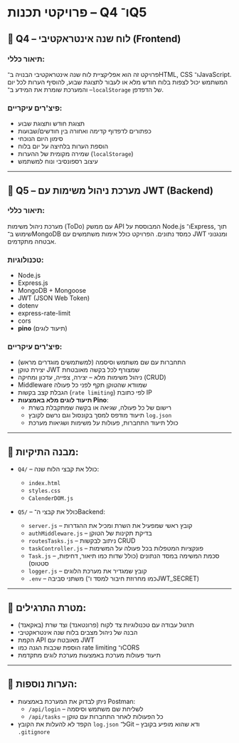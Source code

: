 # פרויקטי תכנות – Q4 ו־Q5

## 🔷 Q4 – לוח שנה אינטראקטיבי (Frontend)

### תיאור כללי:
פרויקט זה הוא אפליקציית לוח שנה אינטראקטיבי הבנויה ב־HTML, CSS ו־JavaScript. המשתמש יכול לצפות בלוח חודש מלא או לעבור לתצוגת שבוע, להוסיף הערות לכל יום – והמערכת שומרת את המידע ב־`localStorage` של הדפדפן.

### פיצ'רים עיקריים:
- תצוגת חודש ותצוגת שבוע
- כפתורים לדפדוף קדימה ואחורה בין חודשים/שבועות
- סימון היום הנוכחי
- הוספת הערות בלחיצה על יום בלוח
- שמירה מקומית של ההערות (`localStorage`)
- עיצוב רספונסיבי ונוח למשתמש

---

## 🔷 Q5 – מערכת ניהול משימות עם JWT (Backend)

### תיאור כללי:
מערכת ניהול משימות (ToDo) עם ממשק API המבוססת על Node.js ו־Express, תוך שימוש ב־MongoDB כמסד נתונים. הפרויקט כולל אימות משתמשים עם JWT ומנגנוני אבטחה מתקדמים.

### טכנולוגיות:
- Node.js  
- Express.js  
- MongoDB + Mongoose  
- JWT (JSON Web Token)  
- dotenv  
- express-rate-limit  
- cors  
- **pino** (תיעוד לוגים)

### פיצ'רים עיקריים:
- התחברות עם שם משתמש וסיסמה (למשתמשים מוגדרים מראש)
- יצירת טוקן JWT שמצורף לכל בקשה מאובטחת
- ניהול משימות מלא – יצירה, צפייה, עדכון ומחיקה (CRUD)
- Middleware שמוודא שהטוקן תקף לפני כל פעולה
- הגבלת קצב בקשות (`rate limiting`) לפי כתובת IP
- **תיעוד לוגים מלא באמצעות Pino**:
  - רישום של כל פעולה, שגיאה או בקשה שמתקבלת בשרת
  - תיעוד מודפס למסך בקונסול וגם נרשם לקובץ `log.json`
  - כולל תיעוד התחברות, פעולות על משימות ושגיאות מערכת

---

## 📁 מבנה התיקיות:

- `Q4/` – כולל את קבצי הלוח שנה:
  - `index.html`
  - `styles.css`
  - `CalenderDOM.js`

- `Q5/` – כולל את קבצי ה־Backend:
  - `server.js` – קובץ ראשי שמפעיל את השרת ומכיל את ההגדרות
  - `authMiddleware.js` – בדיקת תקינות של הטוקן
  - `routesTasks.js` – ניתוב לבקשות CRUD
  - `taskController.js` – פונקציות המטפלות בכל פעולה על המשימות
  - `Task.js` – סכמת המשימה במסד הנתונים (כולל שדות כמו תיאור, דחיפות, סטטוס)
  - `logger.js` – קובץ שמגדיר את מערכת הלוגים
  - `.env` – משתני סביבה (כמו מחרוזת חיבור למסד ו־JWT_SECRET)

---

## 🎯 מטרת התרגילים:

- תרגול עבודה עם טכנולוגיות צד לקוח (פרונטאנד) וצד שרת (באקאנד)
- הבנה של ניהול מצבים בלוח שנה אינטראקטיבי
- הקמת API מאובטח עם JWT
- הוספת שכבות הגנה כמו rate limiting ו־CORS
- תיעוד פעולות מערכת באמצעות מערכת לוגים מתקדמת

---

## 📝 הערות נוספות:

- ניתן לבדוק את המערכת באמצעות Postman:
  - `/api/login` – לשליחת שם משתמש וסיסמה
  - `/api/tasks` – כל הפעולות לאחר התחברות עם טוקן
- הקפד לא להעלות את הקובץ `log.json` ל־Git – ודא שהוא מופיע בקובץ `.gitignore`

